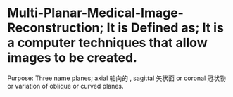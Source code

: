 # Multi-Planar-Medical-Image-Reconstruction; It is Defined as; It is a computer techniques that allow images to be created.
Purpose: Three name planes; axial 轴向的 , sagittal 矢状面 or coronal 冠状物 or variation of oblique or curved planes.
